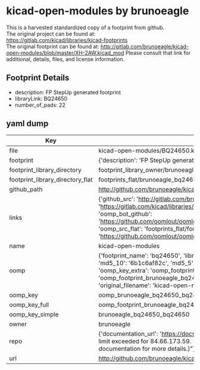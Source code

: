 # kicad-open-modules by brunoeagle  
This is a harvested standardized copy of a footprint from github.  
The original project can be found at:  
https://gitlab.com/kicad/libraries/kicad-footprints  
The original footprint can be found at:
http://gitlab.com/brunoeagle/kicad-open-modules/blob/master/XH-2AW.kicad_mod
Please consult that link for additional, details, files, and license information.  
## Footprint Details
* description: FP StepUp generated footprint  
* libraryLink: BQ24650  
* number_of_pads: 22  
## yaml dump  
| Key | Value |  
| --- | --- |  
| file | kicad-open-modules/BQ24650.kicad_mod |  
| footprint | {'description': 'FP StepUp generated footprint', 'libraryLink': 'BQ24650', 'number_of_pads': 22} |  
| footprint_library_directory | footprint_library_owner/brunoeagle_kicad-open-modules |  
| footprint_library_directory_flat | footprints_flat/brunoeagle_bq24650_bq24650/working |  
| github_path | http://github.com/brunoeagle/kicad-open-modules/blob/master/BQ24650.kicad_mod |  
| links | {'github_src': 'http://gitlab.com/brunoeagle/kicad-open-modules/blob/master/XH-2AW.kicad_mod', 'github_src_repo': 'https://gitlab.com/kicad/libraries/kicad-footprints', 'oomp_bot': 'footprints/brunoeagle_bq24650_bq24650/working', 'oomp_bot_github': 'https://github.com/oomlout/oomlout_oomp_footprint_bot/tree/main/footprints/brunoeagle_bq24650_bq24650/working', 'oomp_src_flat': 'footprints_flat/footprints_flat/brunoeagle_bq24650_bq24650/working', 'oomp_src_flat_github': 'https://github.com/oomlout/oomlout_oomp_footprint_src/tree/main/footprints_flat/brunoeagle_bq24650_bq24650/working'} |  
| name | kicad-open-modules |  
| oomp | {'footprint_name': 'bq24650', 'library_name': 'bq24650_kicad_mod', 'md5': '6b1c6af82c4f3da012c743da49fdf9c6', 'md5_10': '6b1c6af82c', 'md5_5': '6b1c6', 'md5_6': '6b1c6a', 'oomp_key': 'oomp_brunoeagle_bq24650_bq24650', 'oomp_key_extra': 'oomp_footprint_brunoeagle_bq24650_bq24650', 'oomp_key_full': 'oomp_footprint_brunoeagle_bq24650_bq24650_6b1c6a', 'oomp_key_simple': 'brunoeagle_bq24650_bq24650', 'original_filename': 'kicad-open-modules/BQ24650.kicad_mod', 'owner_name': 'brunoeagle'} |  
| oomp_key | oomp_brunoeagle_bq24650_bq24650 |  
| oomp_key_full | oomp_footprint_brunoeagle_bq24650_bq24650 |  
| oomp_key_simple | brunoeagle_bq24650_bq24650 |  
| owner | brunoeagle |  
| repo | {'documentation_url': 'https://docs.github.com/rest/overview/resources-in-the-rest-api#rate-limiting', 'message': "API rate limit exceeded for 84.66.173.59. (But here's the good news: Authenticated requests get a higher rate limit. Check out the documentation for more details.)"} |  
| url | http://github.com/brunoeagle/kicad-open-modules |  

